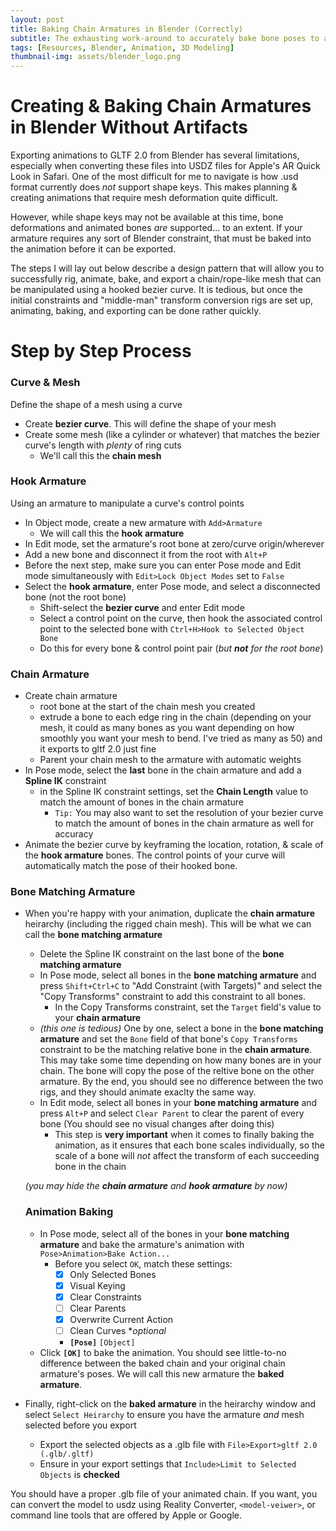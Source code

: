 ```yaml
---
layout: post
title: Baking Chain Armatures in Blender (Correctly)
subtitle: The exhausting work-around to accurately bake bone poses to animations with a Spline IK constraint bone modifier in Blender
tags: [Resources, Blender, Animation, 3D Modeling]
thumbnail-img: assets/blender_logo.png
---
```


# Creating & Baking Chain Armatures in Blender Without Artifacts

Exporting animations to GLTF 2.0 from Blender has several limitations, especially when converting these files into USDZ files for Apple's AR Quick Look in Safari. One of the most difficult for me to navigate is how .usd format currently does *not* support shape keys. This makes planning & creating animations that require mesh deformation quite difficult.

However, while shape keys may not be available at this time, bone deformations and animated bones *are* supported... to an extent. If your armature requires any sort of Blender constraint, that must be baked into the animation before it can be exported.

The steps I will lay out below describe a design pattern that will allow you to successfully rig, animate, bake, and export a chain/rope-like mesh that can be manipulated using a hooked bezier curve. It is tedious, but once the initial constraints and "middle-man" transform conversion rigs are set up, animating, baking, and exporting can be done rather quickly.

# Step by Step Process

### Curve & Mesh
Define the shape of a mesh using a curve

- Create **bezier curve**. This will define the shape of your mesh
- Create some mesh (like a cylinder or whatever) that matches the bezier curve's length with *plenty* of ring cuts
  - We'll call this the **chain mesh**

### Hook Armature
Using an armature to manipulate a curve's control points

- In Object mode, create a new armature with `Add>Armature`
  -  We will call this the **hook armature**
- In Edit mode, set the armature's root bone at zero/curve origin/wherever
- Add a new bone and disconnect it from the root with `Alt+P`
- Before the next step, make sure you can enter Pose mode and Edit mode simultaneously with `Edit>Lock Object Modes` set to `False`
- Select the **hook armature**, enter Pose mode, and select a disconnected bone (not the root bone)
  - Shift-select the **bezier curve** and enter Edit mode
  - Select a control point on the curve, then hook the associated control point to the selected bone with `Ctrl+H>Hook to Selected Object Bone`
  - Do this for every bone & control point pair (*but **not** for the root bone*)

### Chain Armature

- Create chain armature
  - root bone at the start of the chain mesh you created
  - extrude a bone to each edge ring in the chain (depending on your mesh, it could as many bones as you want depending on how smoothly you want your mesh to bend. I've tried as many as 50) and it exports to gltf 2.0 just fine
  - Parent your chain mesh to the armature with automatic weights
- In Pose mode, select the **last** bone in the chain armature and add a **Spline IK** constraint
  - in the Spline IK constraint settings, set the **Chain Length** value to match the amount of bones in the chain armature
    - `Tip:` You may also want to set the resolution of your bezier curve to match the amount of bones in the chain armature as well for accuracy
- Animate the bezier curve by keyframing the location, rotation, & scale of the **hook armature** bones. The control points of your curve will automatically match the pose of their hooked bone.

### Bone Matching Armature

- When you're happy with your animation, duplicate the **chain armature** heirarchy (including the rigged chain mesh). This will be what we can call the **bone matching armature**
  - Delete the Spline IK constraint on the last bone of the **bone matching armature**
  - In Pose mode, select all bones in the **bone matching armature** and press `Shift+Ctrl+C` to "Add Constraint (with Targets)" and select the "Copy Transforms" constraint to add this constraint to all bones. 
    - In the Copy Transforms constraint, set the `Target` field's value to your **chain armature**
  - *(this one is tedious)* One by one, select a bone in the **bone matching armature** and set the `Bone` field of that bone's `Copy Transforms` constraint to be the matching relative bone in the **chain armature**. This may take some time depending on how many bones are in your chain. The bone will copy the pose of the reltive bone on the other armature. By the end, you should see no difference between the two rigs, and they should animate exaclty the same way.
  - In Edit mode, select all bones in your **bone matching armature** and press `Alt+P` and select `Clear Parent` to clear the parent of every bone (You should see no visual changes after doing this)
    - This step is **very important** when it comes to finally baking the animation, as it ensures that each bone scales individually, so the scale of a bone will *not* affect the transform of each succeeding bone in the chain
  
  *(you may hide the **chain armature** and **hook armature** by now)*
  
  ### Animation Baking

  - In Pose mode, select all of the bones in your **bone matching armature** and bake the armature's animation with `Pose>Animation>Bake Action...`
    - Before you select `OK`, match these settings:
      - [x] Only Selected Bones
      - [x] Visual Keying
      - [x] Clear Constraints
      - [ ] Clear Parents
      - [x] Overwrite Current Action
      - [ ] Clean Curves **optional*
      -  **`[Pose]`**  `[Object]`
   -  Click **`[OK]`** to bake the animation. You should see little-to-no difference between the baked chain and your original chain armature's poses. We will call this new armature the **baked armature**.
-  Finally, right-click on the **baked armature** in the heirarchy window and select `Select Heirarchy` to ensure you have the armature *and* mesh selected before you export
   -  Export the selected objects as a .glb file with `File>Export>gltf 2.0 (.glb/.gltf)`
   -  Ensure in your export settings that `Include>Limit to Selected Objects` is **checked** 

You should have a proper .glb file of your animated chain. If you want, you can convert the model to usdz using Reality Converter, `<model-veiwer>`, or command line tools that are offered by Apple or Google.